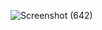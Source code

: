 ![Screenshot (642)](https://github.com/MarianAlexandruConstantin/OOP-project/assets/127305340/95e28990-721e-4317-b408-ae37581e10d0)
